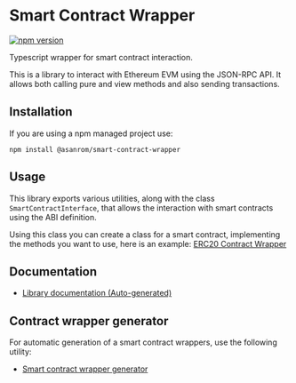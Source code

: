 # Smart Contract Wrapper

[![npm version](https://badge.fury.io/js/%40asanrom%2Fsmart-contract-wrapper.svg)](https://badge.fury.io/js/%40asanrom%2Fsmart-contract-wrapper)

Typescript wrapper for smart contract interaction.

This is a library to interact with Ethereum EVM using the JSON-RPC API. It allows both calling pure and view methods and also sending transactions.

## Installation

If you are using a npm managed project use:

```
npm install @asanrom/smart-contract-wrapper
```

## Usage

This library exports various utilities, along with the class `SmartContractInterface`, that allows the interaction with smart contracts using the ABI definition.

Using this class you can create a class for a smart contract, implementing the methods you want to use, here is an example: [ERC20 Contract Wrapper](https://github.com/AgustinSRG/smart-contract-wrapper/blob/master/tests/utils/erc20.ts)

## Documentation

 - [Library documentation (Auto-generated)](https://agustinsrg.github.io/smart-contract-wrapper/docs)

## Contract wrapper generator

For automatic generation of a smart contract wrappers, use the following utility:

 - [Smart contract wrapper generator](https://agustinsrg.github.io/smart-contract-wrapper/codegen)
